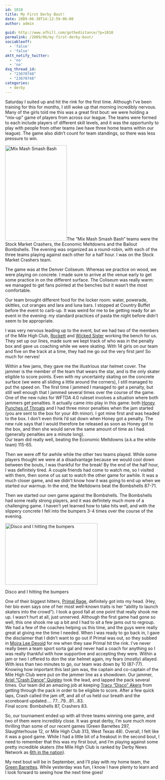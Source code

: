 ```yaml
---
id: 1010
title: My First Derby Bout!
date: 2009-06-30T14:12:59-06:00
author: admin
  
guid: http://www.afhill.com/gothedistance/?p=1010
permalink: /2009/06/my-first-derby-bout/
sociableoff:
  - 'false'
  - 'false'
aktt_notify_twitter:
  - 'no'
  - 'no'
dsq_thread_id:
  - "23670748"
  - "23670748"
categories:
  - derby
---
```

Saturday I suited up and hit the rink for the first time. Although I&#8217;ve been training for this for months, I still woke up that morning incredibly nervous. Many of the girls told me this was a great first bout: we were holding a &#8220;mix-up&#8221; game of players from across our league. The teams were formed to each include players of different skill levels, and it was the opportunity to play with people from other teams (we have three home teams within our league). The game also didn&#8217;t count for team standings, so there was less pressure to win. 

[<img src="http://www.afhill.com/gothedistance/wp-content/uploads/2009/06/mixmash.jpg" alt="Mix Mash Smash Bash" title="Mix Mash Smash Bash" width="200" height="309" class="alignright size-full wp-image-1020" />](http://www.afhill.com/gothedistance/wp-content/uploads/2009/06/mixmash.jpg)The &#8220;Mix Mash Smash Bash&#8221; teams were the Stock Market Crashers, the Economic Meltdowns and the Bailout Bombshells. The evening was organized as a round-robin, with each of the three teams playing against each other for a half hour. I was on the Stock Market Crashers team.

The game was at the Denver Coliseum. Whereas we practice on wood, we were playing on concrete. I made sure to arrive at the venue early to get some practice in on the different surface. The Coliseum was really warm: we managed to get fans pointed at the benches but it wasn&#8217;t the most comfortable. 

Our team brought different food for the locker room: water, powerade, skittles, cut oranges and lara and luna bars. I stopped at Country Buffet before the event to carb-up. It was weird for me to be getting ready for an event in the evening: my standard practices of pasta the night before didn&#8217;t seem to be appropriate. 

I was very nervous leading up to the event, but we had two of the members of the Mile High Club, [Rockett](http://www.denverrollerdolls.org/index.php/skaters/mileHighClub/rockett/) and [Wicked Sister](http://www.denverrollerdolls.org/index.php/skaters/mileHighClub/wicked-sister/) working the bench for us. They set up our lines, made sure we kept track of who was in the penalty box and gave us coaching while we were skating. With 14 girls on our team and five on the track at a time, they had me go out the very first jam! So much for nerves!

Within a few jams, they gave me the illustrious star helmet cover. The jammer is the member of the team that wears the star, and is the only skater eligible to score points. Even with my uncertainty skating on the concrete surface (we were all sliding a little around the corners), I still managed to put the speed on. The first time I jammed I managed to get a penalty, but still well enough that I jammed several times over the course of the game.  
One of the new rules for WFTDA 4.0 ruleset involves a situation where both jammers get penalties. It actually came into play in this game: both [Honey Punches of Throats](http://www.denverrollerdolls.org/index.php/skaters/bruisingAltitude/honey-punches-of-throats/) and I had three minor penalties when the jam started (you are sent to the box for your 4th minor). I got mine first and was headed to the box. I don&#8217;t even think I&#8217;d sat down when Honey got a penalty. The new rule says that I would therefore be released as soon as Honey got to the box, and then she would serve the same amount of time as I had. (generally penalties are a minute long).  
Our team did really well, beating the Economic Meltdowns (a.k.a the white team) 115-65. 

Then we were off for awhile while the other two teams played. While some players thought we were at a disadvantage because we would cool down between the bouts, I was thankful for the break! By the end of the half hour, I was definitely tired. A couple friends had come to watch me, so I visited with them, then some of us sat to watch the other game for awhile. It was a much closer game, and we didn&#8217;t know how it was going to end up when we started our warmup. In the end, the Meltdowns beat the Bombshells 87-71.

Then we started our own game against the Bombshells. The Bombshells had some really strong players, and it was definitely much more of a challenging game. I haven&#8217;t yet learned how to take hits well, and with the slippery concrete I fell into the bumpers 3-4 times over the course of the evening. 

<div id="attachment_1015" style="width: 310px" class="wp-caption aligncenter">
  <a href="http://www.afhill.com/gothedistance/wp-content/uploads/2009/06/discotakeout.jpg"><img aria-describedby="caption-attachment-1015" src="http://www.afhill.com/gothedistance/wp-content/uploads/2009/06/discotakeout-300x200.jpg" alt="Disco and I hitting the bumpers" title="disco takeout" width="300" height="200" class="size-medium wp-image-1015" /></a>
  
  <p id="caption-attachment-1015" class="wp-caption-text">
    Disco and I hitting the bumpers
  </p>
</div>

One of their biggest hitters, [Primal Rage](http://www.denverrollerdolls.org/index.php/skaters/bruisingAltitude/primal-rage/), definitely got into my head. (Hey, her bio even says one of her most well-known traits is her &#8220;ability to launch skaters into the crowd&#8221;). I took a good fall at one point that really shook me up. I wasn&#8217;t hurt at all, just unnerved. Although the first game had gone so well, this one shook me up a bit and I had to sit a few jams out to regroup. We had a few of the coaches helping us this time, and the guys were really great at giving me the time I needed. When I was ready to go back in, I gave the disclaimer that I didn&#8217;t want to go out if Primal was out, so they subbed in [Moira Lee Devoid](http://www.denverrollerdolls.org/index.php/skaters/bruisingAltitude/moira-lee-devoid/) for me when they saw Primal hit the rink. I&#8217;ve never really been a team sport sorta gal and never had a coach for anything so I was really thankful with how supportive and accepting they were. Within a jam or two I offered to don the star helmet again, my fears (mostly) allayed. With less than two minutes to go, our team was down by 10 (87-77). Knowing how important this last jam was, the captain and co-captain of the Mile High Club were put on the jammer line as a showdown. Our jammer, [Ariel &#8220;Crash Dance&#8221; Quigley](http://www.denverrollerdolls.org/index.php/skaters/mileHighClub/ariel-crash-dance-quigley) took the lead, and lapped the pack several times. Our team did an amazing job at keeping [Tracy &#8220;Disco&#8221; Akers](http://www.denverrollerdolls.org/index.php/skaters/mileHighClub/disco-a-gogo/) from getting through the pack in order to be eligible to score. After a few quick laps, Crash called the jam off, and all of us held our breath and the scoreboard updated&#8230;. 77&#8230;79&#8230;81&#8230;83.  
Final score: Bombshells 87, Crashers 83.

So, our tournament ended up with all three teams winning one game, and two of them were incredibly close. It was great derby, I&#8217;m sure much more thrilling than some of our recent games (Green Barrettes 297, Slaughterhouse 12, or Mile High Club 313, West Texas 48). Overall, I felt like it was a good game. While I had a little bit of a freakout in the second bout, I need to remember that this was my first bout, and I&#8217;m playing against some pretty incredible skaters (the Mile High Club is ranked by Derby News Network as [6th in the nation](http://www.derbynewsnetwork.com/2009/06/02/derby_news_network_power_rankings_june_2009)).

My next bout will be in September, and I&#8217;ll play with my home team, the [Green Barrettes](http://www.denverrollerdolls.org/index.php/teams/greenBarrettes/). While yesterday was fun, I know I have plenty to learn and I look forward to seeing how the next time goes!